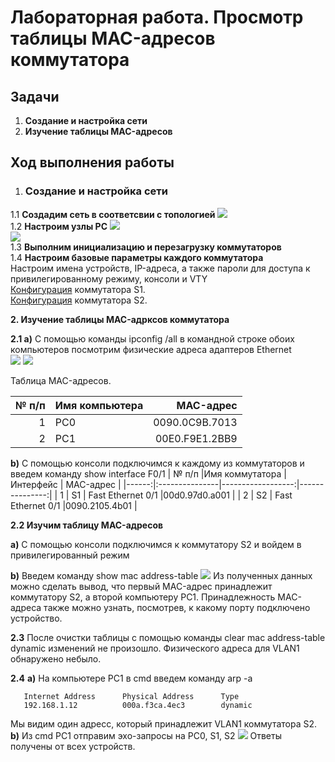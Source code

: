 # Лабораторная работа. Просмотр таблицы MAC-адресов коммутатора
## Задачи
1. **Создание и настройка сети**
2. **Изучение таблицы MAC-адресов**
## Ход выполнения работы
1. ### Создание и настройка сети
1.1 **Создадим сеть в соответсвии с топологией** ![](pic/1.1_topology.png)  
1.2 **Настроим узлы PC**  ![](pic/PC0_setting.jpg)  
![](pic/PC1_setting.jpg)  
1.3 **Выполним инициализацию и перезагрузку коммутаторов**  
1.4 **Настроим базовые параметры каждого коммутатора**  
Настроим имена устройств, IP-адреса, а также пароли для доступа к привилегированному режиму, консоли и VTY  
[Конфигурация](config/base_setting_S1) коммутатора S1.  
[Конфигурация](config/base_setting_S2) коммутатора S2.  
  
**2. Изучение таблицы MAC-адрксов коммутатора** 

**2.1 a)** С помощью команды ipconfig /all в командной строке обоих компьютеров посмотрим физические адреса адаптеров Ethernet  
![](pic/2.1_MAC_PC0.png) 
![](pic/2.1_MAC_PC1.png)

Таблица MAC-адресов.

| № п/п |Имя компьютера  | MAC-адрес      | 
|------:|:---------------|---------------:|
|    1  | PC0            | 0090.0C9B.7013 | 
|    2  | PC1            | 00E0.F9E1.2BB9 | 

**b)** С помощью консоли подключимся к каждому из коммутаторов и введем команду show interface F0/1
| № п/п |Имя коммутатора | Интерфейс         | MAC-адрес      |
|------:|:---------------|------------------:|---------------:|
|    1  | S1             | Fast Ethernet 0/1 |00d0.97d0.a001  | 
|    2  | S2             | Fast Ethernet 0/1 |0090.2105.4b01  | 

**2.2 Изучим таблицу MAC-адресов**  

**a)** С помощью консоли подключимся к коммутатору S2 и войдем в привилегированный режим  

**b)** Введем команду show mac address-table
![](pic/2.2_MAC_ADDRESS_TABLE_S2.png)
Из полученных данных можно сделать вывод, что первый MAC-адрес принадлежит коммутатору S2, а второй компьютеру PC1.
Принадлежность MAC-адреса также можно узнать, посмотрев, к какому порту подключено устройство.  

**2.3** 
После очистки таблицы с помощью команды clear mac address-table dynamic изменений не произошло.
Физического адреса для VLAN1 обнаружено небыло.

**2.4**
**a)** На компьютере PC1 в cmd введем команду arp -a
```C:\>arp -a
   Internet Address      Physical Address      Type
   192.168.1.12          000a.f3ca.4ec3        dynamic
```
Мы видим один адресс, который принадлежит VLAN1 коммутатора S2. 
**b)** Из cmd PC1 отправим эхо-запросы на PC0, S1, S2 
![](pic/4_ping.png) 
Ответы получены от всех устройств.

